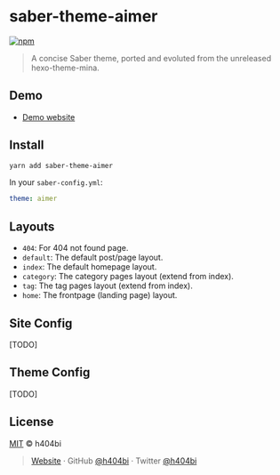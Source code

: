 # saber-theme-aimer

[![npm](https://badgen.net/npm/v/saber-theme-aimer)](https://npm.im/saber-theme-aimer)

> A concise Saber theme, ported and evoluted from the unreleased hexo-theme-mina.

## Demo

- [Demo website](https://www.h404bi.com)

## Install

```bash
yarn add saber-theme-aimer
```

In your `saber-config.yml`:

```yml
theme: aimer
```

## Layouts

- `404`: For 404 not found page.
- `default`: The default post/page layout.
- `index`: The default homepage layout.
- `category`: The category pages layout (extend from index).
- `tag`: The tag pages layout (extend from index).
- `home`: The frontpage (landing page) layout.

## Site Config

[TODO]

## Theme Config

[TODO]

## License

[MIT](LICENSE) © h404bi

> [Website](https://www.h404bi.com) · GitHub [@h404bi](https://github.com/h404bi) · Twitter [@h404bi](https://twitter.com/h404bi)
